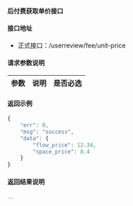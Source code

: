 #### 后付费获取单价接口

#### 接口地址
  * 正式接口：/userreview/fee/unit-price

#### 请求参数说明
|  参数         |说明          |是否必选|
| ------------- |:-------------|:-----:|

#### 返回示例
```javascript
{
    "err": 0,
    "msg": "success",
    "data": {
        "flow_price": 12.34,
        "space_price": 8.4
    }
}
```

#### 返回结果说明
```javascript
..
```